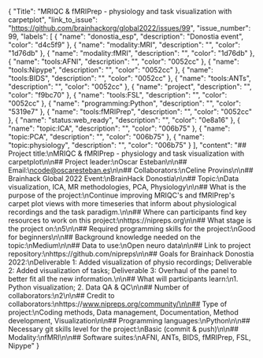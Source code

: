 {
  "Title": "MRIQC & fMRIPrep - physiology and task visualization with carpetplot",
  "link_to_issue": "https://github.com/brainhackorg/global2022/issues/99",
  "issue_number": 99,
  "labels": [
    {
      "name": "donostia_esp",
      "description": "Donostia event",
      "color": "d4c5f9"
    },
    {
      "name": "modality:MRI",
      "description": "",
      "color": "1d76db"
    },
    {
      "name": "modality:fMRI",
      "description": "",
      "color": "1d76db"
    },
    {
      "name": "tools:AFNI",
      "description": "",
      "color": "0052cc"
    },
    {
      "name": "tools:Nipype",
      "description": "",
      "color": "0052cc"
    },
    {
      "name": "tools:BIDS",
      "description": "",
      "color": "0052cc"
    },
    {
      "name": "tools:ANTs",
      "description": "",
      "color": "0052cc"
    },
    {
      "name": "project",
      "description": "",
      "color": "f9bc70"
    },
    {
      "name": "tools:FSL",
      "description": "",
      "color": "0052cc"
    },
    {
      "name": "programming:Python",
      "description": "",
      "color": "5319e7"
    },
    {
      "name": "tools:fMRIPrep",
      "description": "",
      "color": "0052cc"
    },
    {
      "name": "status:web_ready",
      "description": "",
      "color": "0e8a16"
    },
    {
      "name": "topic:ICA",
      "description": "",
      "color": "006b75"
    },
    {
      "name": "topic:PCA",
      "description": "",
      "color": "006b75"
    },
    {
      "name": "topic:physiology",
      "description": "",
      "color": "006b75"
    }
  ],
  "content": "## Project title:\nMRIQC & fMRIPrep - physiology and task visualization with carpetplot\n\n## Project leader:\nOscar Esteban\n\n## Email:\ncode@oscaresteban.es\n\n## Collaborators:\nCeline Provins\n\n## Brainhack Global 2022 Event:\nBrainHack Donostia\n\n## Topic:\nData visualization, ICA, MR methodologies, PCA, Physiology\n\n## What is the purpose of the project:\nContinue improving MRIQC's and fMRIPrep's carpet plot views with more timeseries that inform about physiological recordings and the task paradigm.\n\n## Where can participants find key resources to work on this project:\nhttps://nipreps.org\n\n## What stage is the project on:\n5\n\n## Required programming skills for the project:\nGood for beginners\n\n## Background knowledge needed  on the topic:\nMedium\n\n## Data to use:\nOpen neuro data\n\n## Link to project repository:\nhttps://github.com/nipreps\n\n## Goals for Brainhack Donostia 2022:\nDeliverable 1: Added visualization of physio recordings; Deliverable 2: Added visualization of tasks; Deliverable 3: Overhaul of the panel to better fit all the new information.\n\n## What will participants learn:\n1. Python visualization; 2. Data QA & QC\n\n## Number of collaborators:\n2\n\n## Credit to collaborators:\nhttps://www.nipreps.org/community/\n\n## Type of project:\nCoding methods, Data management, Documentation, Method development, Visualization\n\n## Programming languages:\nPython\n\n## Necessary git skills level for the project:\nBasic (commit & push)\n\n## Modality:\nfMRI\n\n## Software suites:\nAFNI, ANTs, BIDS, fMRIPrep, FSL, Nipype"
}